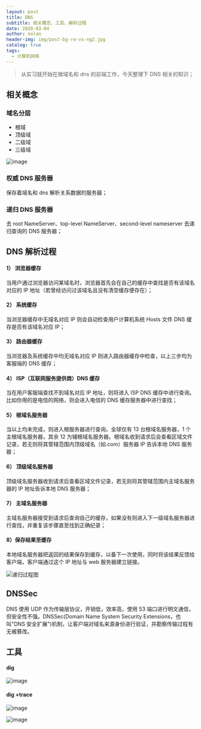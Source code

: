 ```yaml
---
layout: post
title: DNS
subtitle: 相关概念、工具、解析过程
date: 2020-03-04
author: nolan
header-img: img/post-bg-re-vs-ng2.jpg
catalog: true
tags:
  - 计算机网络
---
```


> 从实习就开始在做域名和 dns 的前端工作，今天整理下 DNS 相关的知识；

## 相关概念

### 域名分层

- 根域
- 顶级域
- 二级域
- 三级域

![image](https://tva1.sinaimg.cn/large/00831rSTgy1gcr2gjdmiwj30o108owfa.jpg)

### 权威 DNS 服务器

保存着域名和 dns 解析关系数据的服务器；

### 递归 DNS 服务器

去 root NameServer、top-level NameServer、second-level nameserver 去递归查询的 DNS 服务器；

## DNS 解析过程

#### 1） 浏览器缓存　　

当用户通过浏览器访问某域名时，浏览器首先会在自己的缓存中查找是否有该域名对应的 IP 地址（若曾经访问过该域名且没有清空缓存便存在）；

#### 2） 系统缓存　　

当浏览器缓存中无域名对应 IP 则会自动检查用户计算机系统 Hosts 文件 DNS 缓存是否有该域名对应 IP；

#### 3） 路由器缓存　　

当浏览器及系统缓存中均无域名对应 IP 则进入路由器缓存中检查，以上三步均为客服端的 DNS 缓存；

#### 4） ISP（互联网服务提供商）DNS 缓存　　

当在用户客服端查找不到域名对应 IP 地址，则将进入 ISP DNS 缓存中进行查询。比如你用的是电信的网络，则会进入电信的 DNS 缓存服务器中进行查找；

#### 5） 根域名服务器　　

当以上均未完成，则进入根服务器进行查询。全球仅有 13 台根域名服务器，1 个主根域名服务器，其余 12 为辅根域名服务器。根域名收到请求后会查看区域文件记录，若无则将其管辖范围内顶级域名（如.com）服务器 IP 告诉本地 DNS 服务器；

#### 6） 顶级域名服务器　　

顶级域名服务器收到请求后查看区域文件记录，若无则将其管辖范围内主域名服务器的 IP 地址告诉本地 DNS 服务器；

#### 7） 主域名服务器

主域名服务器接受到请求后查询自己的缓存，如果没有则进入下一级域名服务器进行查找，并重复该步骤直至找到正确纪录；

#### 8）保存结果至缓存　　

本地域名服务器把返回的结果保存到缓存，以备下一次使用，同时将该结果反馈给客户端，客户端通过这个 IP 地址与 web 服务器建立链接。

![递归过程图](https://tva1.sinaimg.cn/large/00831rSTgy1gcr2k1e2j0j30o108kjsj.jpg)

## DNSSec

DNS 使用 UDP 作为传输层协议，开销低，效率高，使用 53 端口进行明文通信，但安全性不强。DNSSec(Domain Name System Security Extensions，也叫"DNS 安全扩展")机制，让客户端对域名来源身份进行验证，并勘察传输过程有无被篡改。

## 工具

#### dig

![image](https://tva1.sinaimg.cn/large/00831rSTgy1gcr2t79ezyj312y0sywnj.jpg)

#### dig +trace

![image](https://tva1.sinaimg.cn/large/00831rSTgy1gcr2us8uoxj30u010m1kx.jpg)

![image](https://tva1.sinaimg.cn/large/00831rSTgy1gcr2vnufngj316h0u0ker.jpg)
